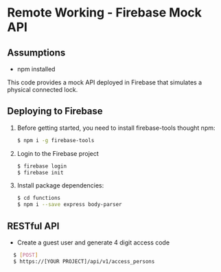 # Remote Working - Firebase Mock API 

## Assumptions

- npm installed

This code provides a mock API deployed in Firebase that simulates a physical connected lock.

## Deploying to Firebase

1. Before getting started, you need to install firebase-tools thought npm:

   ```sh
   $ npm i -g firebase-tools
   ```

2. Login to the Firebase project

   ```sh
   $ firebase login
   $ firebase init
   ```

3. Install package dependencies:

   ```sh
   $ cd functions
   $ npm i --save express body-parser
   ```


## RESTful API

- Create a guest user and generate 4 digit access code

 ```sh
   $ [POST]
   $ https://[YOUR PROJECT]/api/v1/access_persons
   ```